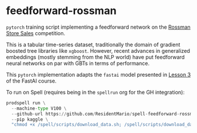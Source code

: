 # feedforward-rossman

`pytorch` training script implementing a feedforward network on the [Rossman Store Sales](https://www.kaggle.com/c/rossmann-store-sales) competition.

This is a tabular time-series dataset, traditionally the domain of gradient boosted tree libraries like `xgboost`. However, recent advances in generalized embeddings (mostly stemming from the NLP world) have put feedforward neural networks on par with GBTs in terms of performance.

This `pytorch` implementation adapts the `fastai` model presented in [Lesson 3](https://github.com/fastai/fastai/blob/master/courses/dl1/lesson3-rossman.ipynb) of the FastAI course.

To run on Spell (requires being in the `spellrun` org for the GH integration):

```python
prodspell run \
  --machine-type V100 \
  --github-url https://github.com/ResidentMario/spell-feedforward-rossman.git \
  --pip kaggle \
  "chmod +x /spell/scripts/download_data.sh; /spell/scripts/download_data.sh; python /spell/models/model_1.py"
```

